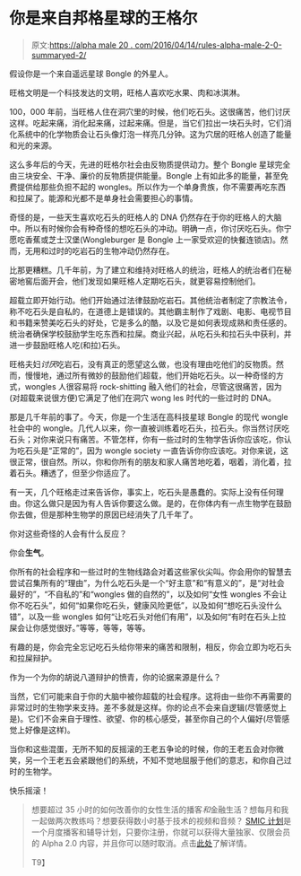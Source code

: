 # 你是来自邦格星球的王格尔

> 原文:[https://alpha male 20 . com/2016/04/14/rules-alpha-male-2-0-summaryed-2/](https://alphamale20.com/2016/04/14/rules-alpha-male-2-0-summarized-2/)

假设你是一个来自遥远星球 Bongle 的外星人。

旺格文明是一个科技发达的文明，旺格人喜欢吃水果、肉和冰淇淋。

100，000 年前，当旺格人住在洞穴里的时候，他们吃石头。这很痛苦，他们讨厌这样。吃起来痛，消化起来痛，过起来痛。但是，当它们拉出一块石头时，它们消化系统中的化学物质会让石头像灯泡一样亮几分钟。这为穴居的旺格人创造了能量和光的来源。

这么多年后的今天，先进的旺格尔社会由反物质提供动力。整个 Bongle 星球完全由三块安全、干净、廉价的反物质提供能量。Bongle 上有如此多的能量，甚至免费提供给那些负担不起的 wongles。所以作为一个单身贵族，你不需要再吃东西和拉屎了。能源和光都不是单身社会需要担心的事情。

奇怪的是，一些天生喜欢吃石头的旺格人的 DNA 仍然存在于你的旺格人的大脑中。所以有时候你会有种奇怪的想吃石头的冲动。明确一点，你讨厌吃石头。你宁愿吃香蕉或芝士汉堡(Wongleburger 是 Bongle 上一家受欢迎的快餐连锁店)。然而，无用和过时的吃岩石的生物冲动仍然存在。

比那更糟糕。几千年前，为了建立和维持对旺格人的统治，旺格人的统治者们在秘密地窖后面开会，他们发现如果旺格人定期吃石头，就更容易控制他们。

超载立即开始行动。他们开始通过法律鼓励吃岩石。其他统治者制定了宗教法令，称不吃石头是自私的，在道德上是错误的。其他霸主制作了戏剧、电影、电视节目和书籍来赞美吃石头的好处，它是多么的酷，以及它是如何表现成熟和责任感的。统治者确保学校鼓励学生吃东西和拉屎。商业兴起，从吃石头和拉石头中获利，并进一步鼓励旺格人吃(和拉)石头。

旺格夫妇*讨厌*吃岩石，没有真正的愿望这么做，也没有理由吃他们的反物质。然而，慢慢地，通过所有微妙的鼓励他们超载，他们开始吃石头。以一种奇怪的方式，wongles 人很容易将 rock-shitting 融入他们的社会，尽管这很痛苦，因为(对超载来说很方便)它满足了他们在洞穴 wong les 时代的一些过时的 DNA。

那是几千年前的事了。今天，你是一个生活在高科技星球 Bongle 的现代 wongle 社会中的 wongle。几代人以来，你一直被训练着吃石头，拉石头。你当然讨厌吃石头；对你来说只有痛苦。不管怎样，你有一些过时的生物学告诉你应该吃，你认为吃石头是“正常的”，因为 wongle society 一直告诉你你应该吃。对你来说，这很正常，很自然。所以，你和你所有的朋友和家人痛苦地吃着，咽着，消化着，拉着石头。糟透了，但至少你适应了。

有一天，几个旺格走过来告诉你，事实上，吃石头是愚蠢的。实际上没有任何理由。你这么做只是因为有人告诉你要这么做。是的，在你体内有一点生物学在鼓励你去做，但是那种生物学的原因已经消失了几千年了。

你对这些奇怪的人会有什么反应？

你会**生气**。

你所有的社会程序和一些过时的生物线路会对着这些家伙尖叫。你会用你的智慧去尝试召集所有的“理由”，为什么吃石头是一个“好主意”和“有意义的”，是“对社会最好的”，“不自私的”和“wongles 做的自然的”，以及如何“女性 wongles 不会让你不吃石头”，如何“如果你吃石头，健康风险更低”，以及如何“想吃石头没什么错”，以及一些 wongles 如何“让吃石头对他们有用”，以及如何“有时在石头上拉屎会让你感觉很好。”等等，等等，等等。

有趣的是，你会完全忘记吃石头给你带来的痛苦和限制，相反，你会立即为吃石头和拉屎辩护。

作为一个为你的胡说八道辩护的愤青，你的论据来源是什么？

当然，它们可能来自于你的大脑中被你超载的社会程序。这将由一些你不再需要的非常过时的生物学来支持。差不多就是这样。你的论点不会来自逻辑(尽管感觉上是)。它们不会来自于理性、欲望、你的核心感受，甚至你自己的个人偏好(尽管感觉上好像是这样)。

当你和这些混蛋，无所不知的反摇滚的王老五争论的时候，你的王老五会对你微笑，另一个王老五会紧跟他们的系统，不知不觉地屈服于他们的意志，和你自己过时的生物学。

快乐摇滚！

> 想要超过 35 小时的如何改善你的女性生活的播客*和*金融生活？想每月和我一起做两次教练吗？想要获得数小时基于技术的视频和音频？ [SMIC 计划](https://alphamale20.kartra.com/page/vIL17)是一个月度播客和辅导计划，只要你注册，你就可以获得大量独家、仅限会员的 Alpha 2.0 内容，并且你可以随时取消。点击[此处](https://alphamale20.kartra.com/page/vIL17)了解详情。
> 
> T9】